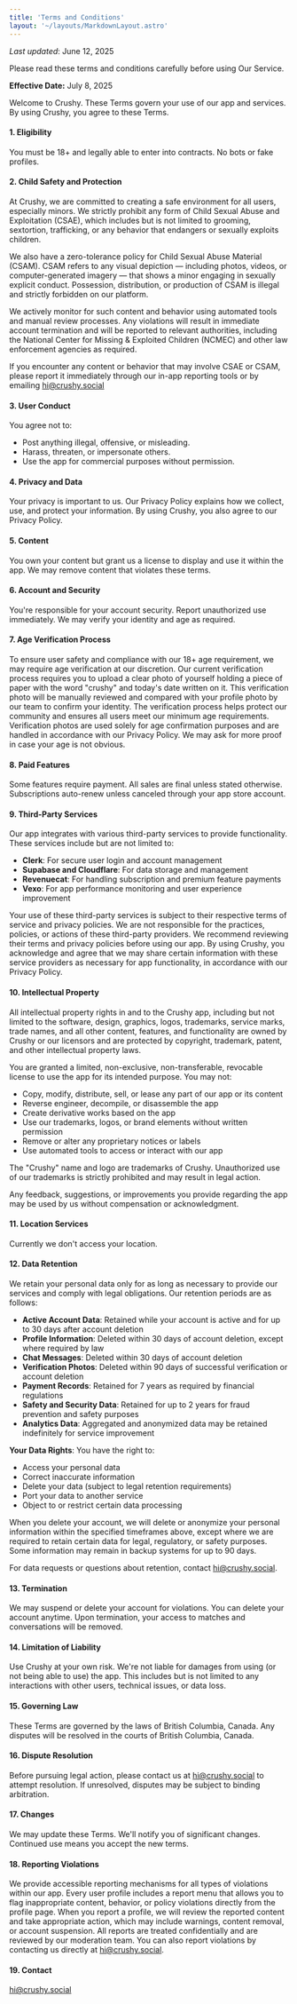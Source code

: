 ```yaml
---
title: 'Terms and Conditions'
layout: '~/layouts/MarkdownLayout.astro'
---
```


_Last updated_: June 12, 2025

Please read these terms and conditions carefully before using Our Service.


**Effective Date:** July 8, 2025

Welcome to Crushy. These Terms govern your use of our app and services. By using Crushy, you agree to these Terms.

#### 1. **Eligibility**

You must be 18+ and legally able to enter into contracts. No bots or fake profiles.

#### 2. **Child Safety and Protection**

At Crushy, we are committed to creating a safe environment for all users, especially minors. We strictly prohibit any form of Child Sexual Abuse and Exploitation (CSAE), which includes but is not limited to grooming, sextortion, trafficking, or any behavior that endangers or sexually exploits children.

We also have a zero-tolerance policy for Child Sexual Abuse Material (CSAM). CSAM refers to any visual depiction — including photos, videos, or computer-generated imagery — that shows a minor engaging in sexually explicit conduct. Possession, distribution, or production of CSAM is illegal and strictly forbidden on our platform.

We actively monitor for such content and behavior using automated tools and manual review processes. Any violations will result in immediate account termination and will be reported to relevant authorities, including the National Center for Missing & Exploited Children (NCMEC) and other law enforcement agencies as required.

If you encounter any content or behavior that may involve CSAE or CSAM, please report it immediately through our in-app reporting tools or by emailing [hi@crushy.social](mailto:hi@crushy.social)

#### 3. **User Conduct**

You agree not to:

* Post anything illegal, offensive, or misleading.
* Harass, threaten, or impersonate others.
* Use the app for commercial purposes without permission.

#### 4. **Privacy and Data**

Your privacy is important to us. Our Privacy Policy explains how we collect, use, and protect your information. By using Crushy, you also agree to our Privacy Policy.

#### 5. **Content**

You own your content but grant us a license to display and use it within the app. We may remove content that violates these terms.

#### 6. **Account and Security**

You're responsible for your account security. Report unauthorized use immediately. We may verify your identity and age as required.

#### 7. **Age Verification Process**

To ensure user safety and compliance with our 18+ age requirement, we may require age verification at our discretion. Our current verification process requires you to upload a clear photo of yourself holding a piece of paper with the word "crushy" and today's date written on it. This verification photo will be manually reviewed and compared with your profile photo by our team to confirm your identity. The verification process helps protect our community and ensures all users meet our minimum age requirements. Verification photos are used solely for age confirmation purposes and are handled in accordance with our Privacy Policy. We may ask for more proof in case your age is not obvious.

#### 8. **Paid Features**

Some features require payment. All sales are final unless stated otherwise. Subscriptions auto-renew unless canceled through your app store account.

#### 9. **Third-Party Services**

Our app integrates with various third-party services to provide functionality. These services include but are not limited to:

- **Clerk**: For secure user login and account management
- **Supabase and Cloudflare**: For data storage and management
- **Revenuecat**: For handling subscription and premium feature payments
- **Vexo**: For app performance monitoring and user experience improvement

Your use of these third-party services is subject to their respective terms of service and privacy policies. We are not responsible for the practices, policies, or actions of these third-party providers. We recommend reviewing their terms and privacy policies before using our app. By using Crushy, you acknowledge and agree that we may share certain information with these service providers as necessary for app functionality, in accordance with our Privacy Policy.

#### 10. **Intellectual Property**

All intellectual property rights in and to the Crushy app, including but not limited to the software, design, graphics, logos, trademarks, service marks, trade names, and all other content, features, and functionality are owned by Crushy or our licensors and are protected by copyright, trademark, patent, and other intellectual property laws.

You are granted a limited, non-exclusive, non-transferable, revocable license to use the app for its intended purpose. You may not:

- Copy, modify, distribute, sell, or lease any part of our app or its content
- Reverse engineer, decompile, or disassemble the app
- Create derivative works based on the app
- Use our trademarks, logos, or brand elements without written permission
- Remove or alter any proprietary notices or labels
- Use automated tools to access or interact with our app

The "Crushy" name and logo are trademarks of Crushy. Unauthorized use of our trademarks is strictly prohibited and may result in legal action.

Any feedback, suggestions, or improvements you provide regarding the app may be used by us without compensation or acknowledgment.

#### 11. **Location Services**

Currently we don't access your location.

#### 12. **Data Retention**

We retain your personal data only for as long as necessary to provide our services and comply with legal obligations. Our retention periods are as follows:

- **Active Account Data**: Retained while your account is active and for up to 30 days after account deletion
- **Profile Information**: Deleted within 30 days of account deletion, except where required by law
- **Chat Messages**: Deleted within 30 days of account deletion
- **Verification Photos**: Deleted within 90 days of successful verification or account deletion
- **Payment Records**: Retained for 7 years as required by financial regulations
- **Safety and Security Data**: Retained for up to 2 years for fraud prevention and safety purposes
- **Analytics Data**: Aggregated and anonymized data may be retained indefinitely for service improvement

**Your Data Rights**: You have the right to:
- Access your personal data
- Correct inaccurate information
- Delete your data (subject to legal retention requirements)
- Port your data to another service
- Object to or restrict certain data processing

When you delete your account, we will delete or anonymize your personal information within the specified timeframes above, except where we are required to retain certain data for legal, regulatory, or safety purposes. Some information may remain in backup systems for up to 90 days.

For data requests or questions about retention, contact [hi@crushy.social](mailto:hi@crushy.social).

#### 13. **Termination**

We may suspend or delete your account for violations. You can delete your account anytime. Upon termination, your access to matches and conversations will be removed.

#### 14. **Limitation of Liability**

Use Crushy at your own risk. We're not liable for damages from using (or not being able to use) the app. This includes but is not limited to any interactions with other users, technical issues, or data loss.

#### 15. **Governing Law**

These Terms are governed by the laws of British Columbia, Canada. Any disputes will be resolved in the courts of British Columbia, Canada.

#### 16. **Dispute Resolution**

Before pursuing legal action, please contact us at [hi@crushy.social](mailto:hi@crushy.social) to attempt resolution. If unresolved, disputes may be subject to binding arbitration.

#### 17. **Changes**

We may update these Terms. We'll notify you of significant changes. Continued use means you accept the new terms.

#### 18. **Reporting Violations**

We provide accessible reporting mechanisms for all types of violations within our app. Every user profile includes a report menu that allows you to flag inappropriate content, behavior, or policy violations directly from the profile page. When you report a profile, we will review the reported content and take appropriate action, which may include warnings, content removal, or account suspension. All reports are treated confidentially and are reviewed by our moderation team. You can also report violations by contacting us directly at [hi@crushy.social](mailto:hi@crushy.social).

#### 19. **Contact**

[hi@crushy.social](mailto:hi@crushy.social)




